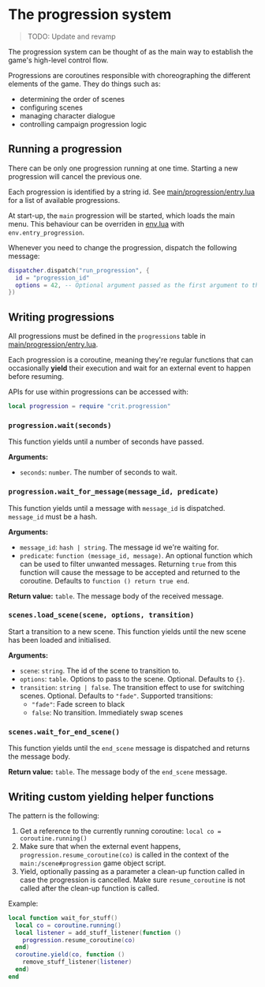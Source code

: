 # The progression system

> TODO: Update and revamp

The progression system can be thought of as the main way to establish the game's
high-level control flow.

Progressions are coroutines responsible with choreographing the different
elements of the game. They do things such as:  
  * determining the order of scenes
  * configuring scenes
  * managing character dialogue
  * controlling campaign progression logic

## Running a progression

There can be only one progression running at one time. Starting a new
progression will cancel the previous one.

Each progression is identified by a string id. See
[main/progression/entry.lua](../main/progression/entry.lua) for a list of
available progressions.

At start-up, the `main` progression will be started, which loads the main
menu. This behaviour can be overriden in [env.lua](./the-env-file.md) with
`env.entry_progression`.

Whenever you need to change the progression, dispatch the following message:

```lua
dispatcher.dispatch("run_progression", {
  id = "progression_id"
  options = 42, -- Optional argument passed as the first argument to the progression coroutine
})
```

## Writing progressions

All progressions must be defined in the `progressions` table in
[main/progression/entry.lua](../main/progression/entry.lua).

Each progression is a coroutine, meaning they're regular functions that
can occasionally **yield** their execution and wait for an external event to
happen before resuming.

APIs for use within progressions can be accessed with:
```lua
local progression = require "crit.progression"
```

### `progression.wait(seconds)`

This function yields until a number of seconds have passed.

**Arguments:**  
* `seconds`: `number`. The number of seconds to wait.

### `progression.wait_for_message(message_id, predicate)`

This function yields until a message with `message_id` is dispatched. `message_id` must be a hash.

**Arguments:**  
* `message_id`: `hash | string`. The message id we're waiting for.
* `predicate`: `function (message_id, message)`. An optional function which
  can be used to filter unwanted messages. Returning `true` from this function
  will cause the message to be accepted and returned to the coroutine.
  Defaults to `function () return true end`.

**Return value:** `table`. The message body of the received message.

### `scenes.load_scene(scene, options, transition)`

Start a transition to a new scene. This function yields until the new scene
has been loaded and initialised.

**Arguments:**  
* `scene`: `string`. The id of the scene to transition to.
* `options`: `table`. Options to pass to the scene. Optional. Defaults to `{}`.
* `transition`: `string | false`. The transition effect to use for switching
  scenes. Optional. Defaults to `"fade"`. Supported transitions:  
  * `"fade"`: Fade screen to black
  * `false`: No transition. Immediately swap scenes


### `scenes.wait_for_end_scene()`

This function yields until the `end_scene` message is dispatched and
returns the message body.

**Return value:** `table`. The message body of the `end_scene` message.

## Writing custom yielding helper functions

The pattern is the following:  
1. Get a reference to the currently running coroutine:
`local co = coroutine.running()`
2. Make sure that when the external event happens,
`progression.resume_coroutine(co)` is called in the context of the `main:/scene#progression` game object script.
3. Yield, optionally passing as a parameter a clean-up function called in
case the progression is cancelled. Make sure `resume_coroutine` is not called
after the clean-up function is called.

Example:

```lua
local function wait_for_stuff()
  local co = coroutine.running()
  local listener = add_stuff_listener(function ()
    progression.resume_coroutine(co)
  end)
  coroutine.yield(co, function ()
    remove_stuff_listener(listener)
  end)
end
```
